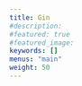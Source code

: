 ```yaml
---
title: Gin
#description: 
#featured: true
#featured_image: 
keywords: []
menus: "main"
weight: 50
---
```

